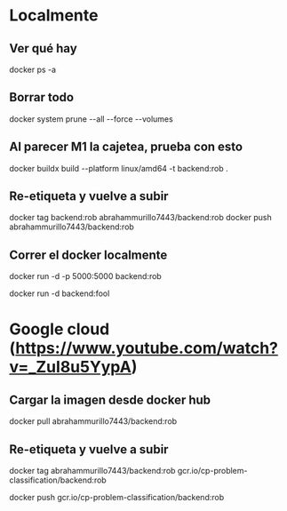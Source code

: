 # Localmente
## Ver qué hay
docker ps -a

## Borrar todo
docker system prune --all --force --volumes

<!-- ## Construir el docker
docker build -t backend:fool . -->

## Al parecer M1 la cajetea, prueba con esto
docker buildx build --platform linux/amd64 -t backend:rob .

## Re-etiqueta y vuelve a subir
docker tag backend:rob abrahammurillo7443/backend:rob
docker push abrahammurillo7443/backend:rob


## Correr el docker localmente
docker run -d -p 5000:5000 backend:rob

docker run -d backend:fool

# Google cloud (https://www.youtube.com/watch?v=_Zul8u5YypA)
## Cargar la imagen desde docker hub
docker pull abrahammurillo7443/backend:rob

## Re-etiqueta y vuelve a subir
docker tag abrahammurillo7443/backend:rob gcr.io/cp-problem-classification/backend:rob

docker push gcr.io/cp-problem-classification/backend:rob



